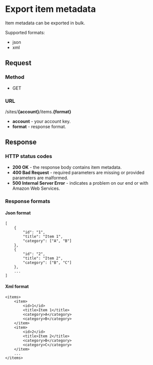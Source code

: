 # Export item metadata
Item metadata can be exported in bulk.

Supported formats:

* json
* xml

## Request

### Method

* GET

### URL

/sites/**{account}**/items.**{format}**

* **account** - your account key.
* **format** - response format.

## Response

### HTTP status codes

* **200 OK** - the response body contains item metadata.
* **400 Bad Request** - required parameters are missing or provided parameters are malformed.
* **500 Internal Server Error** - indicates a problem on our end or with Amazon Web Services.

### Response formats

#### Json format

	[
		{
			"id": "1",
			"title": "Item 1",
			"category": ["A", "B"]
		},
		{
			"id": "2",
			"title": "Item 2",
			"category": ["B", "C"]
		},
		...
	]
	
#### Xml format

	<items>
		<item>
			<id>1</id>
			<title>Item 1</title>
			<category>A</category>
			<category>B</category>
		</item>
		<item>
			<id>2</id>
			<title>Item 2</title>
			<category>B</category>
			<category>C</category>
		</item>
		...
	</items>